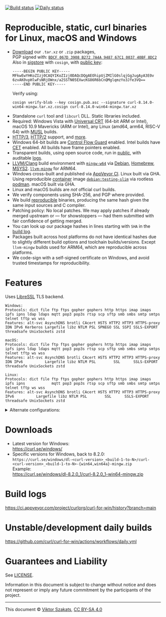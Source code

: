 <!--
Copyright (C) Viktor Szakats
SPDX-License-Identifier: CC-BY-SA-4.0
-->
[![Build status](https://ci.appveyor.com/api/projects/status/8yf6xjgq7u0cm013/branch/main?svg=true)](https://ci.appveyor.com/project/curlorg/curl-for-win/branch/main)
[![Daily status](https://github.com/curl/curl-for-win/actions/workflows/daily.yml/badge.svg)](https://github.com/curl/curl-for-win/actions/workflows/daily.yml)

# Reproducible, static, curl binaries for Linux, macOS and Windows

- [Download](https://curl.se/windows/) our
  `.tar.xz` or `.zip` packages,<br>PGP signed with:
  [`BDCF 067D 3908 B272 7A4A 9487 67C1 0037 40BF 8DC2`](https://raw.githubusercontent.com/curl/curl-for-win/main/sign-pkg-public.asc)
  <br>Also in [sigstore](https://sigstore.dev) with `cosign`, with
  [public key](https://raw.githubusercontent.com/curl/curl-for-win/main/cosign.pub.asc):
  ```
  -----BEGIN PUBLIC KEY-----
  MFkwEwYHKoZIzj0CAQYIKoZIzj0DAQcDQgAEOhipUjZMIlG0slqjGgJugAyA3E0v
  6zvAK0vpHlwFsNRjOWnx/a2SSTN05EXwcKG86R6bCnQMglqmzYo3Jfe3VQ==
  -----END PUBLIC KEY-----
  ```
  Verify using:
  ```
  cosign verify-blob --key cosign.pub.asc --signature curl-8.14.0-win64-mingw.tar.xz.cosign curl-8.14.0-win64-mingw.tar.xz
  ```
- Standalone `curl` tool and `libcurl` DLL. Static libraries included.
- Required: Windows Vista with
  [Universal CRT](https://support.microsoft.com/topic/update-for-universal-c-runtime-in-windows-322bf30f-4735-bb94-3949-49f5c49f4732)
  (64-bit ARM or Intel), macOS 10.9 Mavericks (ARM or Intel),
  any Linux (amd64, arm64, RISC-V 64) with
  [MUSL](https://en.wikipedia.org/wiki/Musl) builds.
- [HTTP/3](https://en.wikipedia.org/wiki/HTTP/3),
  [HTTP/2](https://en.wikipedia.org/wiki/HTTP/2) support,
  and [more](#features).
- Windows 64-bit builds are
  [Control Flow Guard](https://learn.microsoft.com/windows/win32/secbp/control-flow-guard)
  enabled. Intel builds have
  [CET](https://www.intel.com/content/www/us/en/developer/articles/technical/technical-look-control-flow-enforcement-technology.html)
  enabled. All builds have frame pointers enabled.
- Transparent builds, using open source code, run in
  [public](https://ci.appveyor.com/project/curlorg/curl-for-win/branch/main),
  with auditable [logs](#build-logs).
- [LLVM/Clang](https://clang.llvm.org/) build environment with
  [`mingw-w64`](https://sourceforge.net/p/mingw-w64/) via
  [Debian](https://packages.debian.org/testing/mingw-w64),
  [Homebrew](https://formulae.brew.sh/formula/mingw-w64),
  [MSYS2](https://www.msys2.org/).
  [`llvm-mingw`](https://github.com/mstorsjo/llvm-mingw) for ARM64.
- Windows cross-built and published via
  [AppVeyor CI](https://www.appveyor.com/). Linux built via GHA.
  Using reproducible [container](https://docker.debian.net/) image
  [`debian:testing-slim`](https://github.com/debuerreotype/docker-debian-artifacts/tree/dist-amd64/testing/slim)
  via rootless [podman](https://podman.io/). macOS built via GHA.
- Linux and macOS builds are *not* official curl builds.
- We verify components using SHA-256, and PGP where provided.
- We build [reproducible](https://reproducible-builds.org/) binaries,
  producing the same hash given the same input sources and C compiler.
- Patching policy: No local patches. We may apply patches if already merged
  upstream or &mdash; for showstoppers &mdash; had them submitted with fair
  confidence of getting merged.
- You can look up our package hashes in lines starting with `SHA` in the
  [build log](https://ci.appveyor.com/project/curlorg/curl-for-win/branch/main).
- Packages built across host platforms do not have identical hashes due to
  slightly different build options and toolchain builds/versions. Except
  `llvm-mingw` builds used for ARM64, which are reproducible across platforms.
- We code-sign with a self-signed certificate on Windows, and avoid trusted
  timestamps for reproducibility.

# Features

Uses [LibreSSL](https://www.libressl.org/) TLS backend.

```
Windows:
Protocols: dict file ftp ftps gopher gophers http https imap imaps ipfs ipns ldap ldaps mqtt pop3 pop3s rtsp scp sftp smb smbs smtp smtps telnet tftp ws wss
Features: alt-svc AsynchDNS brotli CAcert HSTS HTTP2 HTTP3 HTTPS-proxy IDN IPv6 Kerberos Largefile libz NTLM PSL SPNEGO SSL SSPI SSLS-EXPORT threadsafe UnixSockets zstd

macOS:
Protocols: dict file ftp ftps gopher gophers http https imap imaps ipfs ipns ldap ldaps mqtt pop3 pop3s rtsp scp sftp smb smbs smtp smtps telnet tftp ws wss
Features: alt-svc AsynchDNS brotli CAcert HSTS HTTP2 HTTP3 HTTPS-proxy IDN IPv6          Largefile libz NTLM PSL        SSL      SSLS-EXPORT threadsafe UnixSockets zstd

Linux:
Protocols: dict file ftp ftps gopher gophers http https imap imaps ipfs ipns            mqtt pop3 pop3s rtsp scp sftp smb smbs smtp smtps telnet tftp ws wss
Features: alt-svc AsynchDNS brotli CAcert HSTS HTTP2 HTTP3 HTTPS-proxy     IPv6          Largefile libz NTLM PSL        SSL      SSLS-EXPORT threadsafe UnixSockets zstd
```
<details><summary>Alternate configurations:</summary><p>

```
"noh3", HTTP/2:
Protocols: dict file ftp ftps gopher gophers http https imap imaps ipfs ipns ldap ldaps mqtt pop3 pop3s rtsp scp sftp smb smbs smtp smtps telnet tftp ws wss
Features: alt-svc AsynchDNS brotli CAcert HSTS HTTP2       HTTPS-proxy IDN IPv6 Kerberos Largefile libz NTLM PSL SPNEGO SSL SSPI SSLS-EXPORT threadsafe UnixSockets zstd

"mini", without brotli and zstd, with OS TLS backend (Schannel) if available:
Protocols: dict file ftp ftps gopher gophers http https imap imaps ipfs ipns ldap ldaps mqtt pop3 pop3s rtsp scp sftp smb smbs smtp smtps telnet tftp ws wss
Features: alt-svc AsynchDNS        CAcert HSTS HTTP2       HTTPS-proxy IDN IPv6 Kerberos Largefile libz NTLM PSL SPNEGO SSL SSPI             threadsafe UnixSockets

"micro", without libssh2:
Protocols: dict file ftp ftps gopher gophers http https imap imaps ipfs ipns ldap ldaps mqtt pop3 pop3s rtsp          smb smbs smtp smtps telnet tftp ws wss
Features: alt-svc AsynchDNS        CAcert HSTS HTTP2       HTTPS-proxy IDN IPv6 Kerberos Largefile libz NTLM PSL SPNEGO SSL SSPI             threadsafe UnixSockets

"nano", HTTP/1.1:
Protocols: dict file ftp ftps gopher gophers http https imap imaps ipfs ipns ldap ldaps mqtt pop3 pop3s rtsp          smb smbs smtp smtps telnet tftp ws wss
Features:         AsynchDNS        CAcert HSTS             HTTPS-proxy IDN IPv6 Kerberos Largefile libz NTLM PSL SPNEGO SSL SSPI             threadsafe UnixSockets

"pico", HTTP/1.1-only:
Protocols:                                   http https
Features:         AsynchDNS        CAcert HSTS             HTTPS-proxy     IPv6          Largefile libz      PSL        SSL                  threadsafe
```
</p></details>

# Downloads

* Latest version for Windows:
  <br><https://curl.se/windows/>
* Specific versions for Windows, back to 8.2.0:<br>
  `https://curl.se/windows/dl-<curl-version>_<build-1-to-N>/curl-<curl-version>_<build-1-to-N>-{win64,win64a}-mingw.zip`
  <br>Example:
  <br><https://curl.se/windows/dl-8.2.0_1/curl-8.2.0_1-win64-mingw.zip>

# Build logs

<https://ci.appveyor.com/project/curlorg/curl-for-win/history?branch=main>

# Unstable/development daily builds

<https://github.com/curl/curl-for-win/actions/workflows/daily.yml>

# Guarantees and Liability

See [LICENSE](LICENSE.md).

Information in this document is subject to change without notice and does
not represent or imply any future commitment by the participants of the
project.

---
This document &copy; [Viktor Szakats](https://vsz.me/),
[CC BY-SA 4.0](https://creativecommons.org/licenses/by-sa/4.0/)
